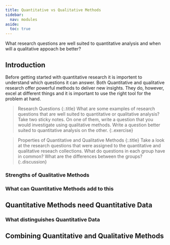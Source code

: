 ```yaml
---
title: Quantitative vs Qualitative Methods
sidebar:
  nav: modules
aside:
  toc: true
---
```


What research questions are well suited to quantitative analysis and when will
a qualitative appoach be better?
<!--more-->

## Introduction

Before getting started with quantitative research it is importent to understand
which questions it can answer. Both Quantitative and qualitative research offer
powerful methods to deliver new insights. They do, however, excel at different
things and it is important to use the right tool for the problem at hand.

> Research Questions
> {:.title}
> What are some examples of research questions that are well suited to
> quantitative or qualitative analysis? Take two sticky notes. On one of them,
> write a question that you would investigate using qualitative methods. Write
> a question better suited to quantitative analysis on the other.
{:.exercise}

> Properties of Quantitative and Qualitative Methods
> {:.title}
> Take a look at the research questions that were assigned to the quantitative
> and qualitative reseach collections. What do questions in each group have
> in common? What are the differences between the groups?
{:.discussion}

### Strengths of Qualitative Methods

### What can Quantitative Methods add to this

## Quantitative Methods need Quantitative Data

### What distinguishes Quantitative Data

## Combining Quantitative and Qualitative Methods
